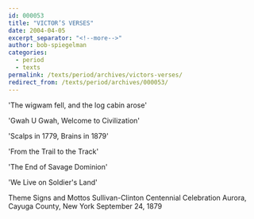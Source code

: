 ```yaml
---
id: 000053
title: "VICTOR’S VERSES"
date: 2004-04-05
excerpt_separator: "<!--more-->"
author: bob-spiegelman
categories:
  - period
  - texts
permalink: /texts/period/archives/victors-verses/
redirect_from: /texts/period/archives/000053/
---
```


'The wigwam fell, and the log cabin arose'

'Gwah U Gwah, Welcome to Civilization'

'Scalps in 1779, Brains in 1879'

'From the Trail to the Track'

'The End of Savage Dominion'

'We Live on Soldier's Land'

Theme Signs and Mottos
Sullivan-Clinton Centennial Celebration
Aurora, Cayuga County, New York
September 24, 1879
